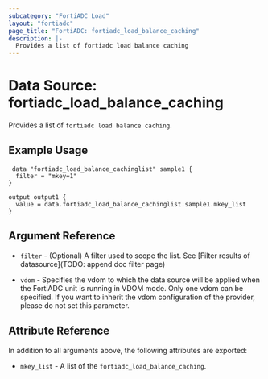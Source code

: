 ```yaml
---
subcategory: "FortiADC Load"
layout: "fortiadc"
page_title: "FortiADC: fortiadc_load_balance_caching"
description: |-
  Provides a list of fortiadc load balance caching
---
```


# Data Source: fortiadc_load_balance_caching
Provides a list of `fortiadc load balance caching`.

## Example Usage

```hcl
 data "fortiadc_load_balance_cachinglist" sample1 {
  filter = "mkey=1"
}

output output1 {
  value = data.fortiadc_load_balance_cachinglist.sample1.mkey_list
}
```

## Argument Reference

* `filter` - (Optional) A filter used to scope the list. See [Filter results of datasource](TODO: append doc filter page)

* `vdom` - Specifies the vdom to which the data source will be applied when the FortiADC unit is running in VDOM mode. Only one vdom can be specified. If you want to inherit the vdom configuration of the provider, please do not set this parameter.

## Attribute Reference

In addition to all arguments above, the following attributes are exported:

* `mkey_list` -  A list of the `fortiadc_load_balance_caching`.
